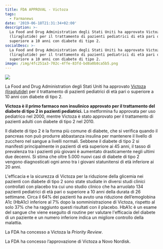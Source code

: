 ```yaml
---
title: FDA APPROVAL - Victoza
tags:
  - Farmanews
date: '2019-06-18T21:31:34+02:00'
description: >-
  La Food and Drug Administration degli Stati Uniti ha approvato Victoza
  (liraglutide) per il trattamento di pazienti pediatrici di età pari o
  superiore a 10 anni con diabete di tipo 2. 
socialDesc: >-
  La Food and Drug Administration degli Stati Uniti ha approvato Victoza
  (liraglutide) per il trattamento di pazienti pediatrici di età pari o
  superiore a 10 anni con diabete di tipo 2.
image: /img/4fc251a3-702c-4ffe-83fd-bd8a0b8ca5b5.png
---
```

![](/img/4fc251a3-702c-4ffe-83fd-bd8a0b8ca5b5.png)

La Food and Drug Administration degli Stati Uniti ha approvato [Victoza (liraglutide)](https://www.fda.gov/news-events/press-announcements/fda-approves-new-treatment-pediatric-patients-type-2-diabetes) per il trattamento di pazienti pediatrici di età pari o superiore a 10 anni con diabete di tipo 2. 

**Victoza è il primo farmaco non insulinico approvato per il trattamento del diabete di tipo 2 in pazienti pediatrici.** La metformina fu approvata per uso pediatrico nel 2000, mentre Victoza è stato approvato per il trattamento di pazienti adulti con diabete di tipo 2 nel 2010.

Il diabete di tipo 2 è la forma più comune di diabete, che si verifica quando il pancreas non può produrre abbastanza insulina per mantenere il livello di zucchero nel sangue a livelli normali. Sebbene il diabete di tipo 2 si manifesti principalmente in pazienti di età superiore ai 45 anni, il tasso di prevalenza tra i pazienti più giovani è aumentato drasticamente negli ultimi due decenni. Si stima che oltre 5.000 nuovi casi di diabete di tipo 2 vengono diagnosticati ogni anno tra i giovani statunitensi di età inferiore ai 20 anni.

L'efficacia e la sicurezza di Victoza per la riduzione della glicemia nei pazienti con diabete di tipo 2 sono state studiate in diversi studi clinici controllati con placebo tra cui uno studio clinico che ha arruolato 134 pazienti pediatrici di età pari o superiore a 10 anni della durata di 26 settimane. Circa il 64% dei pazienti ha avuto una riduzione dell’emoglobina A1c (HbA1c) inferiore al 7% dopo la somministrazione di Victoza, rispetto al solo 37% che ha raggiunto questi risultati con il placebo. HbA1c è un esame del sangue che viene eseguito di routine per valutare l'efficacia del diabete di un paziente e un numero inferiore indica un migliore controllo della malattia.

La FDA ha concesso a Victoza la _Priority Review_. 

La FDA ha concesso l’approvazione di Victoza a Novo Nordisk.
